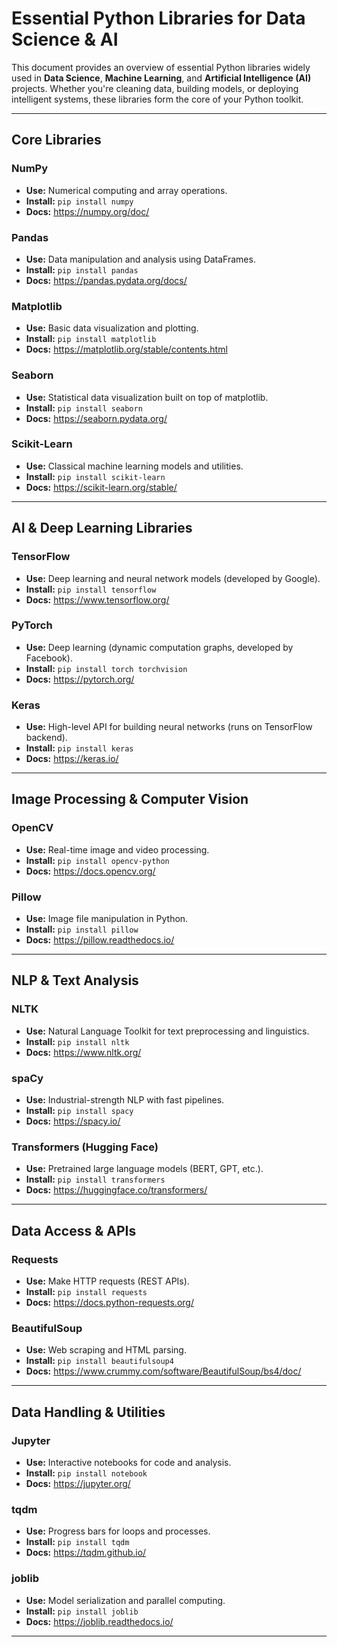 #  Essential Python Libraries for Data Science & AI

This document provides an overview of essential Python libraries widely used in **Data Science**, **Machine Learning**, and **Artificial Intelligence (AI)** projects. Whether you're cleaning data, building models, or deploying intelligent systems, these libraries form the core of your Python toolkit.

---

##  Core Libraries

###  NumPy
- **Use:** Numerical computing and array operations.
- **Install:** `pip install numpy`
- **Docs:** https://numpy.org/doc/

###  Pandas
- **Use:** Data manipulation and analysis using DataFrames.
- **Install:** `pip install pandas`
- **Docs:** https://pandas.pydata.org/docs/

###  Matplotlib
- **Use:** Basic data visualization and plotting.
- **Install:** `pip install matplotlib`
- **Docs:** https://matplotlib.org/stable/contents.html

###  Seaborn
- **Use:** Statistical data visualization built on top of matplotlib.
- **Install:** `pip install seaborn`
- **Docs:** https://seaborn.pydata.org/

###  Scikit-Learn
- **Use:** Classical machine learning models and utilities.
- **Install:** `pip install scikit-learn`
- **Docs:** https://scikit-learn.org/stable/

---

##  AI & Deep Learning Libraries

###  TensorFlow
- **Use:** Deep learning and neural network models (developed by Google).
- **Install:** `pip install tensorflow`
- **Docs:** https://www.tensorflow.org/

###  PyTorch
- **Use:** Deep learning (dynamic computation graphs, developed by Facebook).
- **Install:** `pip install torch torchvision`
- **Docs:** https://pytorch.org/

###  Keras
- **Use:** High-level API for building neural networks (runs on TensorFlow backend).
- **Install:** `pip install keras`
- **Docs:** https://keras.io/

---

##  Image Processing & Computer Vision

###  OpenCV
- **Use:** Real-time image and video processing.
- **Install:** `pip install opencv-python`
- **Docs:** https://docs.opencv.org/

###  Pillow
- **Use:** Image file manipulation in Python.
- **Install:** `pip install pillow`
- **Docs:** https://pillow.readthedocs.io/

---

##  NLP & Text Analysis

###  NLTK
- **Use:** Natural Language Toolkit for text preprocessing and linguistics.
- **Install:** `pip install nltk`
- **Docs:** https://www.nltk.org/

###  spaCy
- **Use:** Industrial-strength NLP with fast pipelines.
- **Install:** `pip install spacy`
- **Docs:** https://spacy.io/

###  Transformers (Hugging Face)
- **Use:** Pretrained large language models (BERT, GPT, etc.).
- **Install:** `pip install transformers`
- **Docs:** https://huggingface.co/transformers/

---

##  Data Access & APIs

###  Requests
- **Use:** Make HTTP requests (REST APIs).
- **Install:** `pip install requests`
- **Docs:** https://docs.python-requests.org/

###  BeautifulSoup
- **Use:** Web scraping and HTML parsing.
- **Install:** `pip install beautifulsoup4`
- **Docs:** https://www.crummy.com/software/BeautifulSoup/bs4/doc/

---

##  Data Handling & Utilities

###  Jupyter
- **Use:** Interactive notebooks for code and analysis.
- **Install:** `pip install notebook`
- **Docs:** https://jupyter.org/

###  tqdm
- **Use:** Progress bars for loops and processes.
- **Install:** `pip install tqdm`
- **Docs:** https://tqdm.github.io/

###  joblib
- **Use:** Model serialization and parallel computing.
- **Install:** `pip install joblib`
- **Docs:** https://joblib.readthedocs.io/

---

